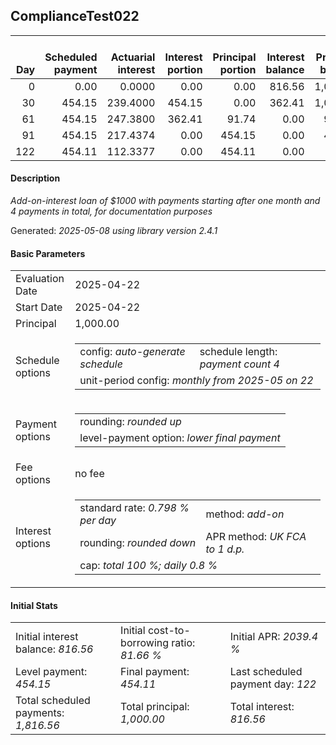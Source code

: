 <h2>ComplianceTest022</h2>
<table>
    <thead style="vertical-align: bottom;">
        <th style="text-align: right;">Day</th>
        <th style="text-align: right;">Scheduled payment</th>
        <th style="text-align: right;">Actuarial interest</th>
        <th style="text-align: right;">Interest portion</th>
        <th style="text-align: right;">Principal portion</th>
        <th style="text-align: right;">Interest balance</th>
        <th style="text-align: right;">Principal balance</th>
        <th style="text-align: right;">Total actuarial interest</th>
        <th style="text-align: right;">Total interest</th>
        <th style="text-align: right;">Total principal</th>
    </thead>
    <tr style="text-align: right;">
        <td class="ci00">0</td>
        <td class="ci01" style="white-space: nowrap;">0.00</td>
        <td class="ci02">0.0000</td>
        <td class="ci03">0.00</td>
        <td class="ci04">0.00</td>
        <td class="ci05">816.56</td>
        <td class="ci06">1,000.00</td>
        <td class="ci07">0.0000</td>
        <td class="ci08">0.00</td>
        <td class="ci09">0.00</td>
    </tr>
    <tr style="text-align: right;">
        <td class="ci00">30</td>
        <td class="ci01" style="white-space: nowrap;">454.15</td>
        <td class="ci02">239.4000</td>
        <td class="ci03">454.15</td>
        <td class="ci04">0.00</td>
        <td class="ci05">362.41</td>
        <td class="ci06">1,000.00</td>
        <td class="ci07">239.4000</td>
        <td class="ci08">454.15</td>
        <td class="ci09">0.00</td>
    </tr>
    <tr style="text-align: right;">
        <td class="ci00">61</td>
        <td class="ci01" style="white-space: nowrap;">454.15</td>
        <td class="ci02">247.3800</td>
        <td class="ci03">362.41</td>
        <td class="ci04">91.74</td>
        <td class="ci05">0.00</td>
        <td class="ci06">908.26</td>
        <td class="ci07">486.7800</td>
        <td class="ci08">816.56</td>
        <td class="ci09">91.74</td>
    </tr>
    <tr style="text-align: right;">
        <td class="ci00">91</td>
        <td class="ci01" style="white-space: nowrap;">454.15</td>
        <td class="ci02">217.4374</td>
        <td class="ci03">0.00</td>
        <td class="ci04">454.15</td>
        <td class="ci05">0.00</td>
        <td class="ci06">454.11</td>
        <td class="ci07">704.2174</td>
        <td class="ci08">816.56</td>
        <td class="ci09">545.89</td>
    </tr>
    <tr style="text-align: right;">
        <td class="ci00">122</td>
        <td class="ci01" style="white-space: nowrap;">454.11</td>
        <td class="ci02">112.3377</td>
        <td class="ci03">0.00</td>
        <td class="ci04">454.11</td>
        <td class="ci05">0.00</td>
        <td class="ci06">0.00</td>
        <td class="ci07">816.5552</td>
        <td class="ci08">816.56</td>
        <td class="ci09">1,000.00</td>
    </tr>
</table>
<h4>Description</h4>
<p><i>Add-on-interest loan of $1000 with payments starting after one month and 4 payments in total, for documentation purposes</i></p>
<p>Generated: <i>2025-05-08 using library version 2.4.1</i></p>
<h4>Basic Parameters</h4>
<table>
    <tr>
        <td>Evaluation Date</td>
        <td>2025-04-22</td>
    </tr>
    <tr>
        <td>Start Date</td>
        <td>2025-04-22</td>
    </tr>
    <tr>
        <td>Principal</td>
        <td>1,000.00</td>
    </tr>
    <tr>
        <td>Schedule options</td>
        <td>
            <table>
                <tr>
                    <td>config: <i>auto-generate schedule</i></td>
                    <td>schedule length: <i><i>payment count</i> 4</i></td>
                </tr>
                <tr>
                    <td colspan="2" style="white-space: nowrap;">unit-period config: <i>monthly from 2025-05 on 22</i></td>
                </tr>
            </table>
        </td>
    </tr>
    <tr>
        <td>Payment options</td>
        <td>
            <table>
                <tr>
                    <td>rounding: <i>rounded up</i></td>
                </tr>
                <tr>
                    <td>level-payment option: <i>lower&nbsp;final&nbsp;payment</i></td>
                </tr>
            </table>
        </td>
    </tr>
    <tr>
        <td>Fee options</td>
        <td>no fee
        </td>
    </tr>
    <tr>
        <td>Interest options</td>
        <td>
            <table>
                <tr>
                    <td>standard rate: <i>0.798 % per day</i></td>
                    <td>method: <i>add-on</i></td>
                </tr>
                <tr>
                    <td>rounding: <i>rounded down</i></td>
                    <td>APR method: <i>UK FCA to 1 d.p.</i></td>
                </tr>
                <tr>
                    <td colspan="2">cap: <i>total 100 %; daily 0.8 %</td>
                </tr>
            </table>
        </td>
    </tr>
</table>
<h4>Initial Stats</h4>
<table>
    <tr>
        <td>Initial interest balance: <i>816.56</i></td>
        <td>Initial cost-to-borrowing ratio: <i>81.66 %</i></td>
        <td>Initial APR: <i>2039.4 %</i></td>
    </tr>
    <tr>
        <td>Level payment: <i>454.15</i></td>
        <td>Final payment: <i>454.11</i></td>
        <td>Last scheduled payment day: <i>122</i></td>
    </tr>
    <tr>
        <td>Total scheduled payments: <i>1,816.56</i></td>
        <td>Total principal: <i>1,000.00</i></td>
        <td>Total interest: <i>816.56</i></td>
    </tr>
</table>